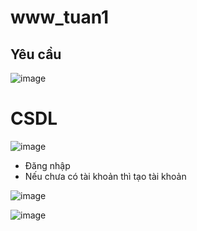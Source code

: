 # www_tuan1

<h2>Yêu cầu</h2>

![image](https://github.com/TrietKun/www_tuan1/assets/103935961/1c567b72-95cf-425c-9cbb-4ff7733f59ad)

<h1>CSDL</h1>

![image](https://github.com/TrietKun/www_tuan1/assets/103935961/22dd2280-2b58-41f3-ac8e-d293c299061b)

+ Đăng nhập
+ Nếu chưa có tài khoản thì tạo tài khoản

![image](https://github.com/TrietKun/www_tuan1/assets/103935961/530154d6-51df-485f-8569-153008392093)

![image](https://github.com/TrietKun/www_tuan1/assets/103935961/b9a86431-fce8-40cf-9c87-988b75fd7775)

